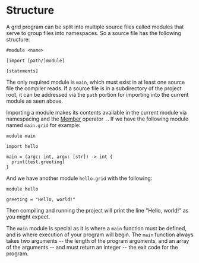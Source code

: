 # Structure

A grid program can be split into multiple source files called modules that serve to group files into namespaces. So a source file has the following structure:

```
#module <name>

[import [path/]module]

[statements]
```

The only required module is `main`, which must exist in at least one source file the compiler reads. If a source file is in a subdirectory of the project root, it can be addressed via the `path` portion for importing into the current module as seen above.

Importing a module makes its contents available in the current module via namespacing and the [Member](#Membership) operator `.`. If we have the following module named `main.grid` for example:

```
module main

import hello

main = (argc: int, argv: [str]) -> int {
  print(test.greeting)
}
```

And we have another module `hello.grid` with the following:

```
module hello

greeting = "Hello, world!"
```

Then compiling and running the project will print the line "Hello, world!" as you might expect.

The `main` module is special as it is where a `main` function must be defined, and is where execution of your program will begin. The `main` function always takes two arguments -- the length of the program arguments, and an array of the arguments -- and must return an integer -- the exit code for the program.
